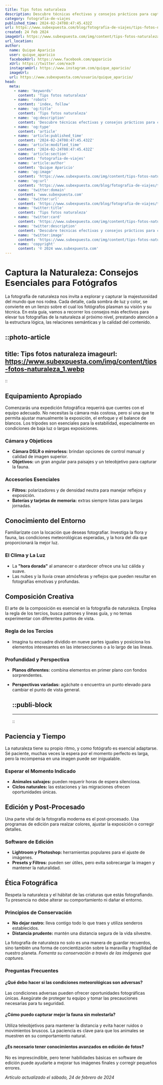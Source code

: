 ```yaml
---
title: Tips fotos naturaleza
description: Descubre técnicas efectivas y consejos prácticos para capturar la belleza de la naturaleza en tus fotos. ¡Mejora tus habilidades fotográficas ya!
category: fotografia-de-viajes
published_time: 2024-02-24T08:47:45.432Z
url: https://www.subexpuesta.com/blog/fotografia-de-viajes/tips-fotos-naturaleza
created: 24 Feb 2024
imageUrl: https://www.subexpuesta.com/img/content/tips-fotos-naturaleza_1.webp
url_location:
author:
  name: Quique Aparicio
  user: quique_aparicio
  facebookUrl: https://www.facebook.com/qaparicio
  xUrl: https://twitter.com/eac9
  instagramUrl: https://www.instagram.com/quique_aparicio/
  imageUrl: 
  url: https://www.subexpuesta.com/usuario/quique_aparicio/
head:
  meta:
    - name: 'keywords'
      content: 'Tips fotos naturaleza'
    - name: 'robots'
      content: 'index, follow'
    - name: 'og:title'
      content: 'Tips fotos naturaleza'
    - name: 'og:description'
      content: 'Descubre técnicas efectivas y consejos prácticos para capturar la belleza de la naturaleza en tus fotos. ¡Mejora tus habilidades fotográficas ya!'
    - name: 'og:type'
      content: 'article'
    - name: 'article:published_time'
      content: '2024-02-24T08:47:45.432Z'
    - name: 'article:modified_time'
      content: '2024-02-24T08:47:45.432Z'
    - name: 'article:section'
      content: 'fotografia-de-viajes'
    - name: 'article:author'
      content: 'Quique Aparicio'
    - name: 'og:image'
      content: 'https://www.subexpuesta.com/img/content/tips-fotos-naturaleza_1.webp'
    - name: 'og:url'
      content: 'https://www.subexpuesta.com/blog/fotografia-de-viajes/tips-fotos-naturaleza'
    - name: 'twitter:domain'
      content: 'www.subexpuesta.com'
    - name: 'twitter:url'
      content: 'https://www.subexpuesta.com/blog/fotografia-de-viajes/tips-fotos-naturaleza'
    - name: 'twitter:title'
      content: 'Tips fotos naturaleza'
    - name: 'twitter:card'
      content: 'https://www.subexpuesta.com/img/content/tips-fotos-naturaleza_1.webp'
    - name: 'twitter:description'
      content: 'Descubre técnicas efectivas y consejos prácticos para capturar la belleza de la naturaleza en tus fotos. ¡Mejora tus habilidades fotográficas ya!'
    - name: 'twitter:image'
      content: 'https://www.subexpuesta.com/img/content/tips-fotos-naturaleza_1.webp'
    - name: 'copyright'
      content: '© 2024 www.subexpuesta.com'
---
```

# Captura la Naturaleza: Consejos Esenciales para Fotógrafos 

La fotografía de naturaleza nos invita a explorar y capturar la majestuosidad del mundo que nos rodea. Cada detalle, cada sombra de luz y color, se convierte en un lienzo sobre el cual los fotógrafos plasman su visión y su técnica. En esta guía, vamos a recorrer los consejos más efectivos para elevar tus fotografías de la naturaleza al próximo nivel, prestando atención a la estructura lógica, las relaciones semánticas y la calidad del contenido.


::photo-article
---
title: Tips fotos naturaleza
imageurl: https://www.subexpuesta.com/img/content/tips-fotos-naturaleza_1.webp
---
::


## Equipamiento Apropiado
Comenzarás una expedición fotográfica requerirá que cuentes con el equipo adecuado. No necesitas la cámara más costosa, pero sí una que te permita ajustar manualmente la exposición, el enfoque y el balance de blancos. Los trípodes son esenciales para la estabilidad, especialmente en condiciones de baja luz o largas exposiciones.

### Cámara y Objeticos
- **Cámara DSLR o mirrorless:** brindan opciones de control manual y calidad de imagen superior.
- **Objetivos:** un gran angular para paisajes y un teleobjetivo para capturar la fauna.

### Accesorios Esenciales
- **Filtros:** polarizadores y de densidad neutra para manejar reflejos y exposición.
- **Baterías y tarjetas de memoria:** extras siempre listas para largas jornadas.

## Conocimiento del Entorno
Familiarízate con la locación que deseas fotografiar. Investiga la flora y fauna, las condiciones meteorológicas esperadas, y la hora del día que proporcionará la mejor luz.

### El Clima y La Luz
- La **"hora dorada"** al amanecer o atardecer ofrece una luz cálida y suave.
- Las nubes y la lluvia crean atmósferas y reflejos que pueden resultar en fotografías emotivas y profundas.

## Composición Creativa
El arte de la composición es esencial en la fotografía de naturaleza. Emplea la regla de los tercios, busca patrones y líneas guía, y no temas experimentar con diferentes puntos de vista.

### Regla de los Tercios
- Imagina tu encuadre dividido en nueve partes iguales y posiciona los elementos interesantes en las intersecciones o a lo largo de las líneas.

### Profundidad y Perspectiva
- **Planos diferentes:** combina elementos en primer plano con fondos sorprendentes.
- **Perspectivas variadas:** agáchate o encuentra un punto elevado para cambiar el punto de vista general.


  ::publi-block
  ---
  ---
  ::
  
  
## Paciencia y Tiempo
La naturaleza tiene su propio ritmo, y como fotógrafo es esencial adaptarse. Sé paciente, muchas veces la espera por el momento perfecto es larga, pero la recompensa en una imagen puede ser inigualable.

### Esperar el Momento Indicado
- **Animales salvajes:** pueden requerir horas de espera silenciosa.
- **Ciclos naturales:** las estaciones y las migraciones ofrecen oportunidades únicas.

## Edición y Post-Procesado
Una parte vital de la fotografía moderna es el post-procesado. Usa programas de edición para realzar colores, ajustar la exposición o corregir detalles.

### Software de Edición
- **Lightroom y Photoshop:** herramientas populares para el ajuste de imágenes.
- **Presets y Filtros:** pueden ser útiles, pero evita sobrecargar la imagen y mantener la naturalidad.

## Ética Fotográfica
Respeta la naturaleza y el hábitat de las criaturas que estás fotografiando. Tu presencia no debe alterar su comportamiento ni dañar el entorno.

### Principios de Conservación
- **No dejar rastro:** lleva contigo todo lo que traes y utiliza senderos establecidos.
- **Distancia prudente:** mantén una distancia segura de la vida silvestre.

La fotografía de naturaleza no solo es una manera de guardar recuerdos, sino también una forma de concientización sobre la maravilla y fragilidad de nuestro planeta. *Fomenta su conservación a través de las imágenes que captures*.

### Preguntas Frecuentes

#### ¿Qué debo hacer si las condiciones meteorológicas son adversas?
Las condiciones adversas pueden ofrecer oportunidades fotográficas únicas. Asegúrate de proteger tu equipo y tomar las precauciones necesarias para tu seguridad.

#### ¿Cómo puedo capturar mejor la fauna sin molestarla?
Utiliza teleobjetivos para mantener la distancia y evita hacer ruidos o movimientos bruscos. La paciencia es clave para que los animales se muestren en su comportamiento natural.

#### ¿Es necesario tener conocimientos avanzados en edición de fotos?
No es imprescindible, pero tener habilidades básicas en software de edición puede ayudarte a mejorar tus imágenes finales y corregir pequeños errores.

_Artículo actualizado el sábado, 24 de febrero de 2024_
